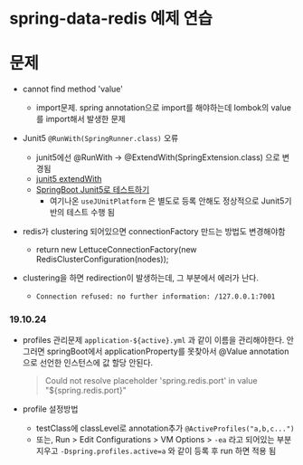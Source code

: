 # spring-data-redis 예제 연습

# 문제
- cannot find method 'value'
    - import문제. spring annotation으로 import를 해야하는데 lombok의 value를 import해서 발생한 문제
    
- Junit5 `@RunWith(SpringRunner.class)` 오류 
    - junit5에선 @RunWith -> @ExtendWith(SpringExtension.class) 으로 변경됨
    - [junit5 extendWith](https://www.baeldung.com/junit-5-runwith)
    - [SpringBoot Junit5로 테스트하기](https://java.ihoney.pe.kr/525)
        - 여기나온 `useJUnitPlatform` 은 별도로 등록 안해도 정상적으로 Junit5기반의 테스트 수행 됨   

- redis가 clustering 되어있으면 connectionFactory 만드는 방법도 변경해야함
    - return new LettuceConnectionFactory(new RedisClusterConfiguration(nodes));

- clustering을 하면 redirection이 발생하는데, 그 부분에서 에러가 난다.
    - `Connection refused: no further information: /127.0.0.1:7001`
    
### 19.10.24 
- profiles 관리문제
    `application-${active}.yml` 과 같이 이름을 관리해야한다.
     안그러면 springBoot에서 applicationProperty를 못찾아서 @Value annotation으로 선언한 인스턴스에 값 할당 안된다.
     > Could not resolve placeholder 'spring.redis.port' in value "${spring.redis.port}"
     
- profile 설정방법
    - testClass에 classLevel로 annotation추가 `@ActiveProfiles("a,b,c...")`
    - 또는, Run > Edit Configurations > VM Options > `-ea` 라고 되어있는 부분 지우고 
    `-Dspring.profiles.active=a` 와 같이 등록 후 run 하면 적용 됨